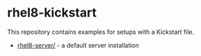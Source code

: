 # rhel8-kickstart

This repository contains examples for setups with a Kickstart file.

- [rhel8-server/](rhel8-server/) - a default server installation